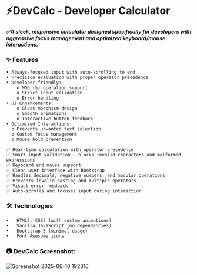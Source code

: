 # ⚡DevCalc - Developer Calculator 

   ##### ✅A sleek, responsive calculator designed specifically for developers with aggressive focus management and optimized keyboard/mouse interactions.

### ✨ Features

    • Always-focused input with auto-scrolling to end
    • Precision evaluation with proper operator precedence
    • Developer-friendly:
        o MOD (%) operation support
        o Strict input validation
        o Error handling
    • UI Enhancements:
        o Glass morphism design
        o Smooth animations
        o Interactive button feedback
    • Optimized Interactions:
      o Prevents unwanted text selection
      o Custom focus management
      o Mouse hold prevention
    
    ✅ Real-time calculation with operator precedence
    ✅ Smart input validation — blocks invalid characters and malformed expressions
    ✅ Keyboard and mouse support
    ✅ Clean user interface with Bootstrap
    ✅ Handles decimals, negative numbers, and modular operations
    ✅ Prevents invalid pasting and multiple operators
    ✅ Visual error feedback
    ✅ Auto-scrolls and focuses input during interaction

### 🛠️ Technologies

    •	HTML5, CSS3 (with custom animations)
    •	Vanilla JavaScript (no dependencies)
    •	Bootstrap 5 (minimal usage)
    •	Font Awesome icons




### 📷 DevCalc Screenshot:

 ![Screenshot 2025-06-10 192316](https://github.com/user-attachments/assets/ab31507e-ad67-4e20-87d7-d8197d794419)

